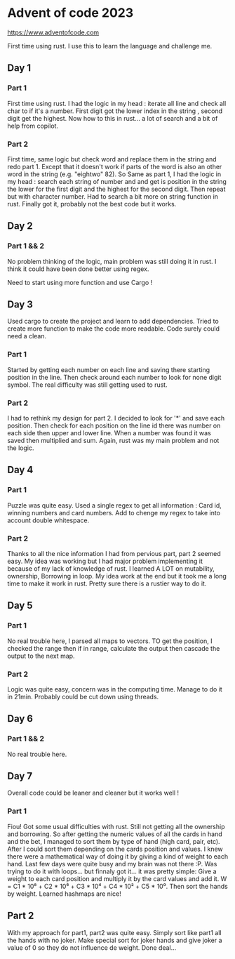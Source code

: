 # Advent of code 2023
https://www.adventofcode.com

First time using rust.
I use this to learn the language and challenge me.


## Day 1
### Part 1
First time using rust. I had the logic in my head : iterate all line and check all char to if it's a number. First digit got the lower index in the string , second digit get the highest.
Now how to this in rust... a lot of search and a bit of help from copilot.

### Part 2
First time, same logic but check word and replace them in the string and redo part 1. Except that it doesn't work if parts of the word is also an other word in the string (e.g. "eightwo" 82). So Same as part 1, I had the logic in my head : search each string of number and and get is position in the string the lower for the first digit and the highest for the second digit. Then repeat but with character number. Had to search a bit more on string function in rust. Finally got it, probably not the best code but it works.

## Day 2
### Part 1 && 2
No problem thinking of the logic, main problem was still doing it in rust. I think it could have been done better using regex.

Need to start using more function and use Cargo !

## Day 3
Used cargo to create the project and learn to add dependencies.
Tried to create more function to make the code more readable.
Code surely could need a clean.
### Part 1
Started by getting each number on each line and saving there starting position in the line.
Then check around each number to look for none digit symbol. The real difficulty was still getting used to rust.
### Part 2
I had to rethink my design for part 2. I decided to look for '*' and save each position. Then check for each position on the line id there was number on each side then upper and lower line. When a number was found it was saved then multiplied and sum. Again, rust was my main problem and not the logic.

## Day 4
### Part 1
Puzzle was quite easy. Used a single regex to get all information : Card id, winning numbers and card numbers.
Add to chenge my regex to take into account double whitespace.
### Part 2
Thanks to all the nice information I had from pervious part, part 2 seemed easy. My idea was working but I had major problem implementing it because of my lack of knowledge of rust. I learned A LOT on mutability, ownership, Borrowing in loop. My idea work at the end but it took me a long time to make it work in rust.
Pretty sure there is a rustier way to do it.

## Day 5
### Part 1
No real trouble here, I parsed all maps to vectors. TO get the position, I checked the range then if in range, calculate the output then cascade the output to the next map.
### Part 2
Logic was quite easy, concern was in the computing time. Manage to do it in 21min. Probably could be cut down using threads.

## Day 6
### Part 1 && 2
No real trouble here.

## Day 7
Overall code could be leaner and cleaner but it works well !
### Part 1
Fiou! Got some usual difficulties with rust. Still not getting all the ownership and borrowing. So after getting the numeric values of all the cards in hand and the bet, I managed to sort them by type of hand (high card, pair, etc). After I could sort them depending on the cards position and values. I knew there were a mathematical way of doing it by giving a kind of weight to each hand. Last few days were quite busy and my brain was not there :P. Was trying to do it with loops... but finnaly got it... it was pretty simple: Give a weight to each card position and multiply it by the card values and add it. W = C1 * 10⁸ + C2 * 10⁶ + C3 * 10⁴ + C4 * 10² + C5 * 10⁰. Then sort the hands by weight. Learned hashmaps are nice!
## Part 2
With my approach for part1, part2 was quite easy. Simply sort like part1 all the hands with no joker. Make special sort for joker hands and give joker a value of 0 so they do not influence de weight. Done deal...